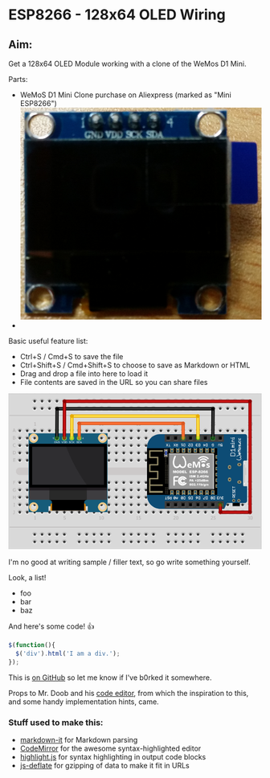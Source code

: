 # ESP8266 - 128x64 OLED Wiring

## Aim:
Get a 128x64 OLED Module working with a clone of the WeMos D1 Mini.

Parts:
* WeMoS D1 Mini Clone purchase on Aliexpress (marked as "Mini ESP8266")
![WeMos Mini Clone - Front](./resources/OLED128x64-GM009605-Front.jpg)
* 

Basic useful feature list:

 * Ctrl+S / Cmd+S to save the file
 * Ctrl+Shift+S / Cmd+Shift+S to choose to save as Markdown or HTML
 * Drag and drop a file into here to load it
 * File contents are saved in the URL so you can share files

![Board](https://github.com/asleepatwork/esp8266-oled-gm009605/raw/master/resources/OLED_128x64_i2c%20Breadboard%20View.png)


I'm no good at writing sample / filler text, so go write something yourself.

Look, a list!

 * foo
 * bar
 * baz

And here's some code! :+1:

```javascript
$(function(){
  $('div').html('I am a div.');
});
```

This is [on GitHub](https://github.com/jbt/markdown-editor) so let me know if I've b0rked it somewhere.


Props to Mr. Doob and his [code editor](http://mrdoob.com/projects/code-editor/), from which
the inspiration to this, and some handy implementation hints, came.

### Stuff used to make this:

 * [markdown-it](https://github.com/markdown-it/markdown-it) for Markdown parsing
 * [CodeMirror](http://codemirror.net/) for the awesome syntax-highlighted editor
 * [highlight.js](http://softwaremaniacs.org/soft/highlight/en/) for syntax highlighting in output code blocks
 * [js-deflate](https://github.com/dankogai/js-deflate) for gzipping of data to make it fit in URLs
